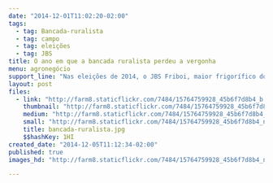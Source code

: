 ```yaml
---
date: "2014-12-01T11:02:20-02:00"
tags:
  - tag: Bancada-ruralista
  - tag: campo
  - tag: eleições
  - tag: JBS
title: O ano em que a bancada ruralista perdeu a vergonha
menu: agronegócio
support_line: "Nas eleições de 2014, o JBS Friboi, maior frigorífico do mundo, fez doações para 11 partidos, que elegeram 378 deputados federais e 24 dos 27 senadores"
layout: post
files:
  - link: "http://farm8.staticflickr.com/7484/15764759928_45b6f7d8b4_b.jpg"
    thumbnail: "http://farm8.staticflickr.com/7484/15764759928_45b6f7d8b4_t.jpg"
    medium: "http://farm8.staticflickr.com/7484/15764759928_45b6f7d8b4_z.jpg"
    small: "http://farm8.staticflickr.com/7484/15764759928_45b6f7d8b4_n.jpg"
    title: bancada-ruralista.jpg
    $$hashKey: 1HI
created_date: "2014-12-05T11:12:34-02:00"
published: true
images_hd: "http://farm8.staticflickr.com/7484/15764759928_45b6f7d8b4_n.jpg"

---
```

